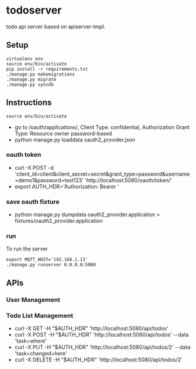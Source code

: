 # todoserver

todo api server based on apiserver-tmpl.

## Setup
```
virtualenv env
source env/bin/activate
pip install -r requirements.txt
./manage.py makemigrations
./manage.py migrate
./manage.py syncdb
```

## Instructions
```
source env/bin/activate
```

   * go to /oauth/applications/, Client Type: confidential, Authorization Grant Type: Resource owner password-based
   * python manage.py loaddata oauth2_provider.json

### oauth token

   * curl -X POST -d 'client_id=client&client_secret=secret&grant_type=password&username=demo1&password=test123' 'http://localhost:5080/oauth/token/'
   * export AUTH_HDR='Authorization: Bearer <access-token-here>'

### save oauth fixture

   * python manage.py dumpdata oauth2_provider.application > fixtures/oauth2_provider.application

### run
To run the server
``` 
export MQTT_HOST='192.168.1.13'
./manage.py runserver 0.0.0.0:5080 
```

## APIs

### User Management

### Todo List Management

   * curl -X GET     -H "$AUTH_HDR" 'http://localhost:5080/api/todos'
   * curl -X POST    -H "$AUTH_HDR" 'http://localhost:5080/api/todos' --data 'task=where'
   * curl -X PUT     -H "$AUTH_HDR" 'http://localhost:5080/api/todos/2' --data 'task=changed+here'
   * curl -X DELETE  -H "$AUTH_HDR" 'http://localhost:5080/api/todos/2'

